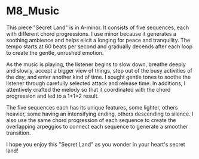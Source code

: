 # M8_Music

This piece "Secret Land" is in A-minor. It consists of five sequences, each with different chord progressions. I use minor because it generates a soothing ambience and helps elicit a longing for peace and tranquility. The tempo starts at 60 beats per second and gradually decends after each loop to create the gentle, unrushed emotion. 

As the music is playing, the listener begins to slow down, breathe deeply and slowly, accept a bigger view of things, step out of the busy activities of the day, and enter another kind of time. I sought gentle tones to soothe the listener through carefully selected attack and release time. In additions, I attentively crafted the melody so that it coordinated with the chord progression and led to a 1+1>2 result. 

The five sequences each has its unique features, some lighter, others heavier, some having an intensifying ending, others descending to silence. I also use the same chord progression of each sequence to create the overlapping arpeggios to connect each sequence to generate a smoother transition. 

I hope you enjoy this "Secret Land" as you wonder in your heart's secret land! 

